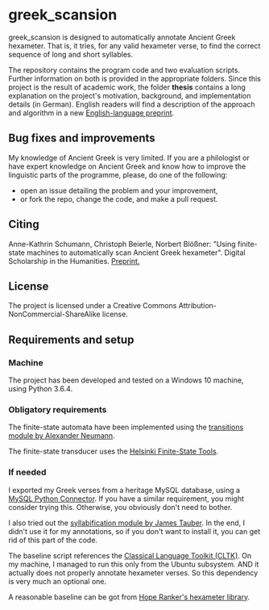 ﻿# greek_scansion

greek_scansion is designed to automatically annotate Ancient Greek hexameter. That is, it tries, for any valid hexameter verse, to find the correct sequence of long and short syllables.

The repository contains the program code and two evaluation scripts. Further information on both is provided in the appropriate folders. Since this project is the result of academic work, the folder **thesis** contains a long explanation on the project's motivation, background, and implementation details (in German). English readers will find a description of the approach and algorithm in a new [English-language preprint](https://arxiv.org/abs/2101.11437).

## Bug fixes and improvements

My knowledge of Ancient Greek is very limited. If you are a philologist or have expert knowledge on Ancient Greek and know how to improve the linguistic parts of the programme, please, do one of the following:

- open an issue detailing the problem and your improvement,
- or fork the repo, change the code, and make a pull request.

## Citing 

Anne-Kathrin Schumann, Christoph Beierle, Norbert Blößner: "Using finite-state machines to automatically scan Ancient Greek hexameter". Digital Scholarship in the Humanities. [Preprint.](https://academic.oup.com/dsh/advance-article-abstract/doi/10.1093/llc/fqab071/6462895)

## License

The project is licensed under a Creative Commons Attribution-NonCommercial-ShareAlike license.

## Requirements and setup

### Machine

The project has been developed and tested on a Windows 10 machine, using Python 3.6.4.

### Obligatory requirements

The finite-state automata have been implemented using the [transitions module by Alexander Neumann](https://github.com/pytransitions/transitions).

The finite-state transducer uses the  [Helsinki Finite-State Tools](https://github.com/hfst/python/wiki).

### If needed

I exported my Greek verses from a heritage MySQL database, using a [MySQL Python Connector](https://dev.mysql.com/doc/connector-python/en/connector-python-introduction.html). If you have a similar requirement, you might consider trying this. Otherwise, you obviously don't need to bother.

I also tried out the [syllabification module by James Tauber](https://github.com/jtauber/greek-accentuation). In the end, I didn't use it for my annotations, so if you don't want to install it, you can get rid of this part of the code.

The baseline script references the [Classical Language Toolkit (CLTK)](http://docs.cltk.org/en/latest/). On my machine, I managed to run this only from the Ubuntu subsystem. AND it actually does not properly annotate hexameter verses. So this dependency is very much an optional one.

A reasonable baseline can be got from [Hope Ranker's hexameter library](https://github.com/epilanthanomai/hexameter).
